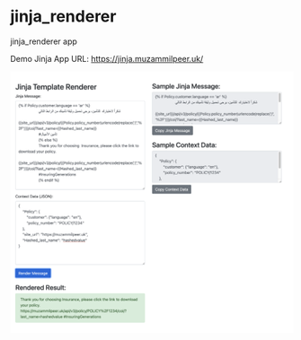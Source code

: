 # jinja_renderer
jinja_renderer app

Demo Jinja App URL:
https://jinja.muzammilpeer.uk/

![Sampel App interface](/jinja-sample-app.png)
